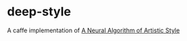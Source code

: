 # deep-style
A caffe implementation of [A Neural Algorithm of Artistic Style](http://arxiv.org/abs/1508.06576)
